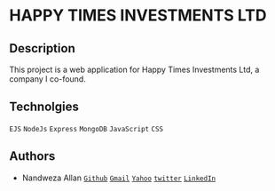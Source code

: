 # HAPPY TIMES INVESTMENTS LTD

## Description
This project is a web application for Happy Times Investments Ltd, a company I co-found.

## Technolgies
`EJS` `NodeJs` `Express` `MongoDB` `JavaScript`  `CSS`

## Authors
+ Nandweza Allan [`Github`](https://github.com/nandweza) [`Gmail`](allannandweza@gmail.com) [`Yahoo`](nandwezaallan@yahoo.com) [`twitter`](https://twitter.com/allannandweza) [`LinkedIn`](http://www.linkedin.com/in/nandweza-allan-054a21218)
